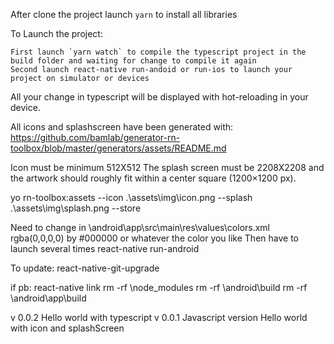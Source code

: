

After clone the project launch `yarn` to install all libraries

To Launch the project:

    First launch `yarn watch` to compile the typescript project in the build folder and waiting for change to compile it again
    Second launch react-native run-andoid or run-ios to launch your project on simulator or devices

All your change in typescript will be displayed with hot-reloading in your device.

All icons and splashscreen have been generated with: https://github.com/bamlab/generator-rn-toolbox/blob/master/generators/assets/README.md

Icon must be minimum 512X512
The splash screen must be 2208X2208 and the artwork should roughly fit within a center square (1200×1200 px).

yo rn-toolbox:assets --icon .\assets\img\icon.png --splash .\assets\img\splash.png --store

Need to change in \android\app\src\main\res\values\colors.xml rgba(0,0,0,0) by #000000 or whatever the color you like
Then have to launch several times react-native run-android

To update: react-native-git-upgrade

if pb:
react-native link
rm -rf \node_modules
rm -rf \android\build
rm -rf \android\app\build


v 0.0.2
    Hello world with typescript
v 0.0.1
    Javascript version Hello world with icon and splashScreen